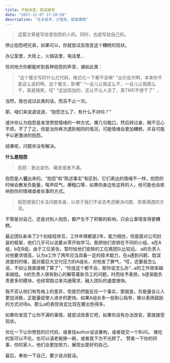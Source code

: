 ```yaml
---
title: 不能改变，那就接受
date: "2017-12-07 17:20:50"
description: "无关技术，少抱怨，提高情商"
---
```


> 这篇文章是写给爱抱怨的人的。同时，也是写给自己的。

停止抱怨吧兄弟，如果可以，你就尝试去改变这个糟糕的现状。

办公室里，大街上，火锅店里，电话里...

任何地方你都能听到各种抱怨的声音，诸如此类：
>“这个傻叉写的什么烂代码，格式化一下都不会嘛”
“出尔反尔啊，本来你不是这么说的啊，这个傻叉，卧槽”
“一会儿让我这么干，一会儿让我那么干，真是搞笑，哎”
“这加班加的，还让不让人活了，真TMD不想干了”
...

当然，我也说过此类的话，而且不止一次。

那，咱们来说道说道，“抱怨怎么了，有什么不对吗？”

或许你认为抱怨是发泄愤怒情绪的一种方式，爆几句粗口，然后转过身，眼不见心不烦，不了了之，但是当你再次遇到相同的情况，可能情绪会更加糟糕，并且可能予以更激进的抱怨。

结果呢，问题并没有解决。

**什么是抱怨**

> 抱怨：表达哀伤、痛苦或者不满。

抱怨是人**说**出来的。“抱怨”和“陈述事实”有区别，它们表达的情绪不一样。抱怨的时候会散发负能量，唉声叹气，爆粗口等，如果你身边有这样的人，他可能也会影响到你的情绪或者处事的方式。

> 抱怨使我们关注问题本身，以至于我们不会去考虑解决问题、改善境遇的方法。

不管是对自己、还是对别人抱怨，都产生不了积极的影响，只会让事情变得更糟糕。

最近团队新来了2个初级程序员，工作年限都是2年，能力相仿，但是面对公司封装的框架，他们几乎可以说要从零开始学习。我把他们安排在不同的小组，a在A组，b在B组，由于工位紧张，暂时给他们安排的工位离团队比较远。
a的负责人对他要求很高，认为a工作了两年应当具备一定的技术能力，在a遇到问题、耽误进度的时候，面对着巨大交付压力的A组长，对他发了脾气，“哎，还要我怎么说，不如让我直接做了算了”，“你连这个都不会，那你说怎么办”...a的工作效率越来越低。
b的负责人很有耐心的解答着新员工的问题，时而给予表扬，b逐渐能负责更多的模块，也经常跑过来沟通需求，融入团队的速度很快。

我不否认他们有性格上的差异，但是仍然能反应一个事实，那就是，负能量会让人更加消极，正能量促使人进步的更快。如果A组长多一些耐心指导，换以表扬鼓励的方式对待a，那么a的表现肯定比现在要出色得多。

如果你发现了让你不满的事情，就尝试改善它吧，如果你没有办法改变，那就接受现状。

优化一下让你愤怒的烂代码，或者找author谈谈重构，或者提交一个BUG。
难吃的饭可以不吃，也可以请老板换一碗，或者我下次不光顾了。
赞美一下你的同事、你的家人，他们会更加努力，展现出更好的自己。

最后，奉劝一下自己，要少说点脏话。







